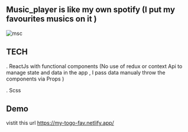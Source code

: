 ## Music_player is like my own spotify (I put my favourites musics on it )

![msc](https://user-images.githubusercontent.com/53177468/103591014-3b103400-4eef-11eb-8307-339d1cfc56e2.PNG)




## TECH

. ReactJs with functional components 
(No use of redux or context Api to manage state and data in the app , I pass data manualy throw the components via Props )

. Scss

## Demo 
vistit this url https://my-togo-fav.netlify.app/


